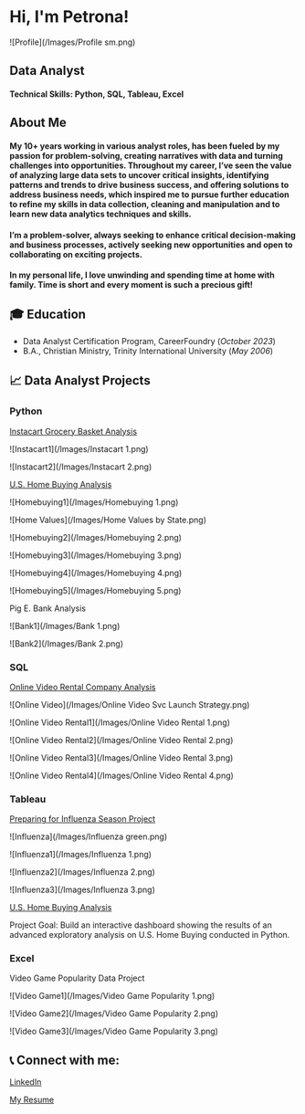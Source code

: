 <h1>Hi, I'm Petrona!</h1> 

![Profile](/Images/Profile sm.png)

## Data Analyst

#### Technical Skills: Python, SQL, Tableau, Excel


## About Me

#### My 10+ years working in various analyst roles, has been fueled by my passion for problem-solving, creating narratives with data and turning challenges into opportunities.  Throughout my career, I’ve seen the value of analyzing large data sets to uncover critical insights, identifying patterns and trends to drive business success, and offering solutions to address business needs, which inspired me to pursue further education to refine my skills in data collection, cleaning and manipulation and to learn new data analytics techniques and skills.
#### I’m a problem-solver, always seeking to enhance critical decision-making and business processes, actively seeking new opportunities and open to collaborating on exciting projects. 
#### In my personal life, I love unwinding and spending time at home with family.  Time is short and every moment is such a precious gift!


## 🎓 Education
- Data Analyst Certification Program, CareerFoundry (_October 2023_)								       		
- B.A., Christian Ministry, Trinity International University (_May 2006_)	 			        		


## 📈 Data Analyst Projects
### Python
[Instacart Grocery Basket Analysis](https://github.com/petronaalexander/Python_code_Instacart_Analysis)

![Instacart1](/Images/Instacart 1.png)


![Instacart2](/Images/Instacart 2.png)



[U.S. Home Buying Analysis](https://github.com/petronaalexander/Python_code_Mortgage_Loans_Analysis.git)

![Homebuying1](/Images/Homebuying 1.png)


![Home Values](/Images/Home Values by State.png)


![Homebuying2](/Images/Homebuying 2.png)


![Homebuying3](/Images/Homebuying 3.png)


![Homebuying4](/Images/Homebuying 4.png)


![Homebuying5](/Images/Homebuying 5.png)



Pig E. Bank Analysis

![Bank1](/Images/Bank 1.png)


![Bank2](/Images/Bank 2.png)




### SQL
[Online Video Rental Company Analysis](https://github.com/petronaalexander/SQL_queries_Rockbuster_Stealth_Project.git)

![Online Video](/Images/Online Video Svc Launch Strategy.png)


![Online Video Rental1](/Images/Online Video Rental 1.png)


![Online Video Rental2](/Images/Online Video Rental 2.png)


![Online Video Rental3](/Images/Online Video Rental 3.png)


![Online Video Rental4](/Images/Online Video Rental 4.png)



### Tableau
[Preparing for Influenza Season Project](https://public.tableau.com/app/profile/petrona.alexander/viz/PreparingforInfluenzaSeasonStoryboard_16868796319990/Story1)


![Influenza](/Images/Influenza green.png)


![Influenza1](/Images/Influenza 1.png)


![Influenza2](/Images/Influenza 2.png)


![Influenza3](/Images/Influenza 3.png)



[U.S. Home Buying Analysis](https://public.tableau.com/app/profile/petrona.alexander/viz/HomeBuyingAnalysis/U_S_HomebuyingAnalysis)

Project Goal:  Build an interactive dashboard showing the results of an advanced exploratory analysis on U.S. Home Buying conducted in Python.




### Excel
Video Game Popularity Data Project

![Video Game1](/Images/Video Game Popularity 1.png)


![Video Game2](/Images/Video Game Popularity 2.png)


![Video Game3](/Images/Video Game Popularity 3.png)




<h2> 📞 Connect with me:</h2>

[LinkedIn](https://linkedin.com/in/petronaalexander)

[My Resume](https://github.com/petronaalexander/resume/blob/main/Alexander-Petrona-Resume.pdf)

